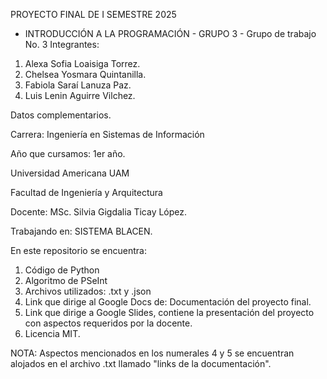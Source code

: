 PROYECTO FINAL DE I SEMESTRE 2025
- INTRODUCCIÓN A LA PROGRAMACIÓN -
GRUPO 3 - Grupo de trabajo No. 3
Integrantes:
1. Alexa Sofia Loaisiga Torrez.
2. Chelsea Yosmara Quintanilla. 
3. Fabiola Saraí Lanuza Paz.
4. Luis Lenin Aguirre Vilchez.

Datos complementarios.

Carrera: Ingeniería en Sistemas de Información

Año que cursamos: 1er año.

Universidad Americana UAM


Facultad de Ingeniería y Arquitectura


Docente: MSc. Silvia Gigdalia Ticay López.




Trabajando en: SISTEMA BLACEN.


En este repositorio se encuentra:
1. Código de Python
2. Algoritmo de PSeInt
3. Archivos utilizados: .txt y .json
4. Link que dirige al Google Docs de: Documentación del proyecto final.
5. Link que dirige a Google Slides, contiene la presentación del proyecto con aspectos requeridos por la docente.
6. Licencia MIT.


NOTA: Aspectos mencionados en los numerales 4 y 5 se encuentran alojados en el archivo .txt llamado "links de la documentación".

